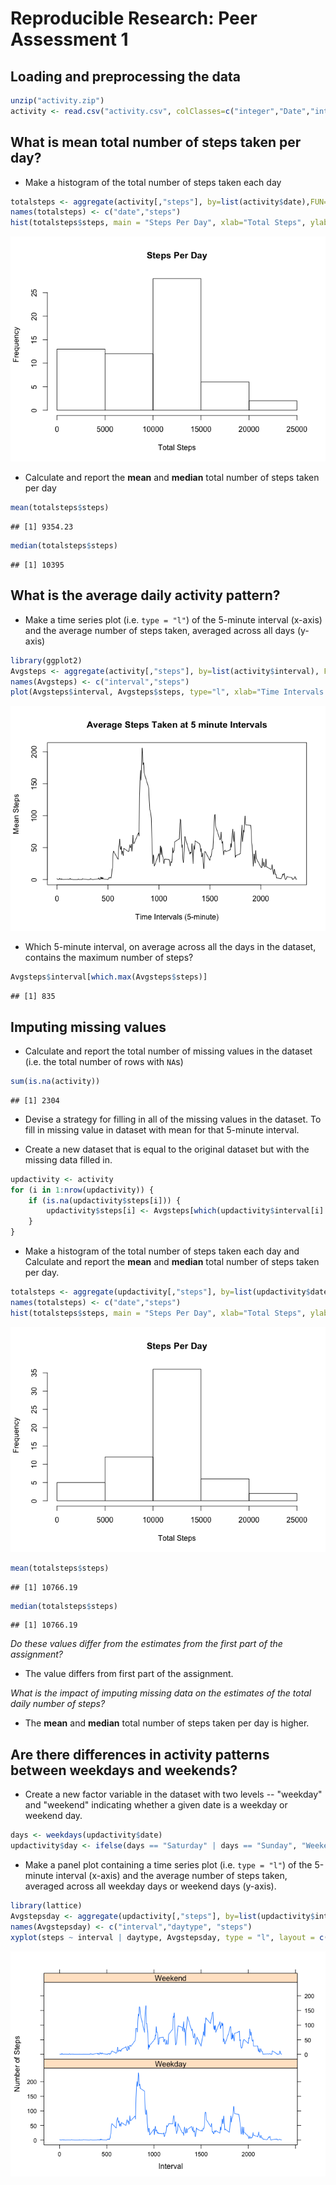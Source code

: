 # Reproducible Research: Peer Assessment 1

  
## Loading and preprocessing the data

```r
unzip("activity.zip")
activity <- read.csv("activity.csv", colClasses=c("integer","Date","integer"))
```

## What is mean total number of steps taken per day?   

- Make a histogram of the total number of steps taken each day  


```r
totalsteps <- aggregate(activity[,"steps"], by=list(activity$date),FUN=sum, na.rm = TRUE)
names(totalsteps) <- c("date","steps")
hist(totalsteps$steps, main = "Steps Per Day", xlab="Total Steps", ylab="Frequency")
```

![](PA1_template_files/figure-html/unnamed-chunk-2-1.png) 

- Calculate and report the **mean** and **median** total number of
   steps taken per day


```r
mean(totalsteps$steps)
```

```
## [1] 9354.23
```

```r
median(totalsteps$steps)
```

```
## [1] 10395
```

## What is the average daily activity pattern?

- Make a time series plot (i.e. `type = "l"`) of the 5-minute
   interval (x-axis) and the average number of steps taken, averaged
   across all days (y-axis)


```r
library(ggplot2)
Avgsteps <- aggregate(activity[,"steps"], by=list(activity$interval), FUN=mean, na.rm=TRUE)
names(Avgsteps) <- c("interval","steps")
plot(Avgsteps$interval, Avgsteps$steps, type="l", xlab="Time Intervals (5-minute)",ylab = "Mean Steps", main = "Average Steps Taken at 5 minute Intervals")
```

![](PA1_template_files/figure-html/unnamed-chunk-4-1.png) 

- Which 5-minute interval, on average across all the days in the
   dataset, contains the maximum number of steps?


```r
Avgsteps$interval[which.max(Avgsteps$steps)]
```

```
## [1] 835
```
 

## Imputing missing values  

- Calculate and report the total number of missing values in the
   dataset (i.e. the total number of rows with `NA`s)  
   

```r
sum(is.na(activity))
```

```
## [1] 2304
```
   
- Devise a strategy for filling in all of the missing values in the
   dataset. To fill in missing value in dataset with mean for that 5-minute interval.
   
- Create a new dataset that is equal to the original dataset but with
   the missing data filled in.


```r
updactivity <- activity 
for (i in 1:nrow(updactivity)) {
    if (is.na(updactivity$steps[i])) {
        updactivity$steps[i] <- Avgsteps[which(updactivity$interval[i] == Avgsteps$interval), ]$steps
    }
}
```
   
- Make a histogram of the total number of steps taken each day and
   Calculate and report the **mean** and **median** total number of
   steps taken per day. 


```r
totalsteps <- aggregate(updactivity[,"steps"], by=list(updactivity$date),FUN=sum, na.rm = TRUE)
names(totalsteps) <- c("date","steps")
hist(totalsteps$steps, main = "Steps Per Day", xlab="Total Steps", ylab="Frequency")
```

![](PA1_template_files/figure-html/unnamed-chunk-8-1.png) 

```r
mean(totalsteps$steps)
```

```
## [1] 10766.19
```

```r
median(totalsteps$steps)
```

```
## [1] 10766.19
```
*Do these values differ from the estimates from the first part of the assignment?* 

- The value differs from first part of the assignment.

*What is the impact of imputing missing data on the estimates of the total daily number of steps?*

- The **mean** and **median** total number of steps taken per day is higher.  



## Are there differences in activity patterns between weekdays and weekends?  

- Create a new factor variable in the dataset with two levels --
   "weekday" and "weekend" indicating whether a given date is a
   weekday or weekend day.  


```r
days <- weekdays(updactivity$date)
updactivity$day <- ifelse(days == "Saturday" | days == "Sunday", "Weekend", "Weekday")
```

- Make a panel plot containing a time series plot (i.e. `type = "l"`)
   of the 5-minute interval (x-axis) and the average number of steps
   taken, averaged across all weekday days or weekend days
   (y-axis).
   

```r
library(lattice)
Avgstepsday <- aggregate(updactivity[,"steps"], by=list(updactivity$interval,updactivity$day), FUN=mean)
names(Avgstepsday) <- c("interval","daytype", "steps")
xyplot(steps ~ interval | daytype, Avgstepsday, type = "l", layout = c(1, 2), xlab = "Interval", ylab = "Number of Steps")
```

![](PA1_template_files/figure-html/unnamed-chunk-10-1.png) 

